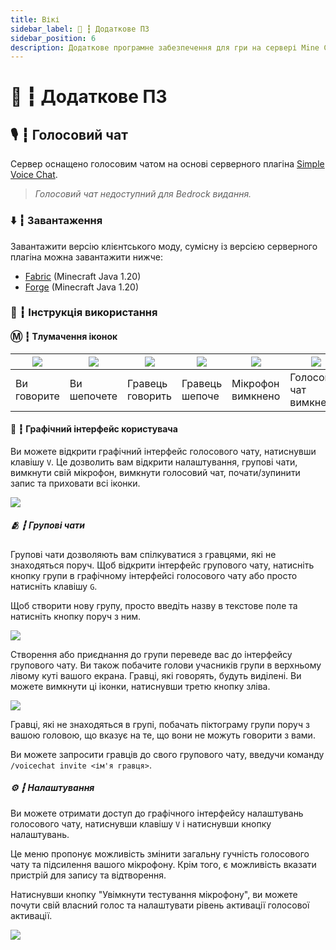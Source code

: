```yaml
---
title: Вікі
sidebar_label: 🧬 ┇ Додаткове ПЗ
sidebar_position: 6
description: Додаткове програмне забезпечення для гри на сервері Mine Count.
---
```

# 🧬 ┇ Додаткове ПЗ

## 🎙️ ┇ Голосовий чат

Сервер оснащено голосовим чатом на основі серверного плагіна [Simple Voice Chat](https://github.com/henkelmax/simple-voice-chat).

> *Голосовий чат недоступний для Bedrock видання.*

### ⬇️ ┇ Завантаження

Завантажити версію клієнтського моду, сумісну із версією серверного плагіна можна завантажити нижче:

- [Fabric](https://sharemods.com/aore0uns838a/voicechat-fabric-1.20-2.4.9.jar.html) (Minecraft Java 1.20)
- [Forge](https://sharemods.com/cfkz4glsfc17/voicechat-forge-1.20-2.4.9.jar.html) (Minecraft Java 1.20)

### 📖 ┇ Інструкція використання

#### Ⓜ️ ┇ Тлумачення іконок

| ![](https://i.imgur.com/FZD3ohs.png) | ![](https://i.imgur.com/BJt2YAL.png) | ![](https://i.imgur.com/lmN6ydy.png) | ![](https://i.imgur.com/Felj73b.png) | ![](https://i.imgur.com/dI3pfmA.png) | ![](https://i.imgur.com/MZRBqra.png)         | ![](https://i.imgur.com/Lv3K6tC.png)                                                                                |
| ---------------------------------- | ---------------------------------- | ---------------------------------- | ---------------------------------- | ---------------------------------- | ------------------------------------------ | ----------------------------------------------------------------------------------------------------------------- |
| Ви говорите              | Ви шепочете              | Гравець говорить    | Гравець шепоче        | Мікрофон вимкнено  | Голосовий чат вимкнено | Голосовий чат не підключено``Голосовий чат не встановлено |

#### 🔮 ┇ Графічний інтерфейс користувача

Ви можете відкрити графічний інтерфейс голосового чату, натиснувши клавішу `V`.
Це дозволить вам відкрити налаштування, групові чати, вимкнути свій мікрофон, вимкнути голосовий чат, почати/зупинити запис та приховати всі іконки.

![](https://i.imgur.com/TCCHTl8.png)

##### 🫂 ┇ Групові чати

Групові чати дозволяють вам спілкуватися з гравцями, які не знаходяться поруч.
Щоб відкрити інтерфейс групового чату, натисніть кнопку групи в графічному інтерфейсі голосового чату або просто натисніть клавішу `G`.

Щоб створити нову групу, просто введіть назву в текстове поле та натисніть кнопку поруч з ним.

![](https://i.imgur.com/FihRdNd.png)

Створення або приєднання до групи переведе вас до інтерфейсу групового чату.
Ви також побачите голови учасників групи в верхньому лівому куті вашого екрана.
Гравці, які говорять, будуть виділені.
Ви можете вимкнути ці іконки, натиснувши третю кнопку зліва.

![](https://i.imgur.com/ZVSfBms.png)

Гравці, які не знаходяться в групі, побачать піктограму групи поруч з вашою головою, що вказує на те, що вони не можуть говорити з вами.

Ви можете запросити гравців до свого групового чату, введучи команду `/voicechat invite <ім'я гравця>`.

##### ⚙️ ┇ Налаштування

Ви можете отримати доступ до графічного інтерфейсу налаштувань голосового чату, натиснувши клавішу `V` і натиснувши кнопку налаштувань.

Це меню пропонує можливість змінити загальну гучність голосового чату та підсилення вашого мікрофону.
Крім того, є можливість вказати пристрій для запису та відтворення.

Натиснувши кнопку "Увімкнути тестування мікрофону", ви можете почути свій власний голос та налаштувати рівень активації голосової активації.

![](https://i.imgur.com/TMyfSYU.png)
